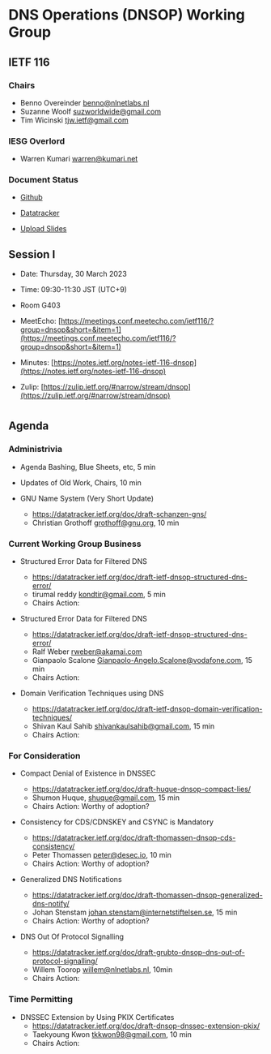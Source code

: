 
# DNS Operations (DNSOP) Working Group
## IETF 116


### Chairs
* Benno Overeinder [benno@nlnetlabs.nl](benno@nlnetlabs.nl)
* Suzanne Woolf [suzworldwide@gmail.com](suzworldwide@gmail.com)
* Tim Wicinski [tjw.ietf@gmail.com](tjw.ietf@gmail.com)

### IESG Overlord
* Warren Kumari [warren@kumari.net](warren@kumari.net)

### Document Status
* [Github](https://github.com/ietf-wg-dnsop/wg-materials/blob/main/dnsop-document-status.md)
* [Datatracker](https://datatracker.ietf.org/wg/dnsop/documents/)

* [Upload Slides](https://datatracker.ietf.org/meeting/116/session/dnsop)


## Session I

* Date: Thursday, 30 March 2023
* Time: 09:30-11:30 JST (UTC+9)
* Room G403
* MeetEcho: [https://meetings.conf.meetecho.com/ietf116/?group=dnsop&short=&item=1](https://meetings.conf.meetecho.com/ietf116/?group=dnsop&short=&item=1)
* Minutes: [https://notes.ietf.org/notes-ietf-116-dnsop](https://notes.ietf.org/notes-ietf-116-dnsop)

* Zulip: [https://zulip.ietf.org/#narrow/stream/dnsop](https://zulip.ietf.org/#narrow/stream/dnsop)


#
## Agenda

### Administrivia

* Agenda Bashing, Blue Sheets, etc, 5 min

* Updates of Old Work, Chairs, 10 min

*   GNU Name System (Very Short Update)
    - https://datatracker.ietf.org/doc/draft-schanzen-gns/
    - Christian Grothoff <grothoff@gnu.org>, 10 min

### Current Working Group Business

*   Structured Error Data for Filtered DNS
    - https://datatracker.ietf.org/doc/draft-ietf-dnsop-structured-dns-error/
    - tirumal reddy <kondtir@gmail.com>, 5 min
    - Chairs Action:

*   Structured Error Data for Filtered DNS
    - https://datatracker.ietf.org/doc/draft-ietf-dnsop-structured-dns-error/
    - Ralf Weber <rweber@akamai.com>
    - Gianpaolo Scalone <Gianpaolo-Angelo.Scalone@vodafone.com>, 15 min
    - Chairs Action:

*   Domain Verification Techniques using DNS
    - https://datatracker.ietf.org/doc/draft-ietf-dnsop-domain-verification-techniques/
    - Shivan Kaul Sahib <shivankaulsahib@gmail.com>, 15 min
    - Chairs Action:

### For Consideration

*   Compact Denial of Existence in DNSSEC
    - https://datatracker.ietf.org/doc/draft-huque-dnsop-compact-lies/
    - Shumon Huque, <shuque@gmail.com>, 15 min
    - Chairs Action: Worthy of adoption?

*   Consistency for CDS/CDNSKEY and CSYNC is Mandatory
    - https://datatracker.ietf.org/doc/draft-thomassen-dnsop-cds-consistency/
    - Peter Thomassen <peter@desec.io>, 10 min
    - Chairs Action: Worthy of adoption?

*   Generalized DNS Notifications
    - https://datatracker.ietf.org/doc/draft-thomassen-dnsop-generalized-dns-notify/
    - Johan Stenstam <johan.stenstam@internetstiftelsen.se>, 15 min
    - Chairs Action: Worthy of adoption?

*   DNS Out Of Protocol Signalling
    - https://datatracker.ietf.org/doc/draft-grubto-dnsop-dns-out-of-protocol-signalling/
    - Willem Toorop <willem@nlnetlabs.nl>, 10min
    - Chairs Action:

### Time Permitting

*   DNSSEC Extension by Using PKIX Certificates
    - https://datatracker.ietf.org/doc/draft-dnsop-dnssec-extension-pkix/
    - Taekyoung Kwon <tkkwon98@gmail.com>, 10 min
    - Chairs Action:
